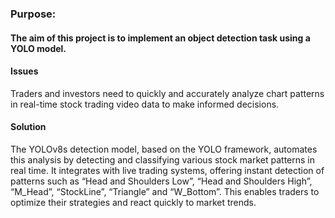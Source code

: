 ### Purpose:
#### The aim of this project is to implement an object detection task using a YOLO model.

#### Issues

Traders and investors need to quickly and accurately analyze chart patterns in real-time stock trading video data to make informed decisions.

#### Solution

The YOLOv8s detection model, based on the YOLO framework, automates this analysis by detecting and classifying various stock market patterns in real time. It integrates with live trading systems, offering instant detection of patterns such as “Head and Shoulders Low”, “Head and Shoulders High”, “M_Head”, “StockLine”, “Triangle” and “W_Bottom”. This enables traders to optimize their strategies and react quickly to market trends.
